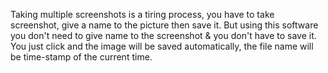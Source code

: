 Taking multiple screenshots is a tiring process, you have to take screenshot, give a name to the picture then save it. 
But using this software you don't need to give name to the screenshot & you don't have to save it. You just click and 
the image will be saved automatically, the file name will be time-stamp of the current time.